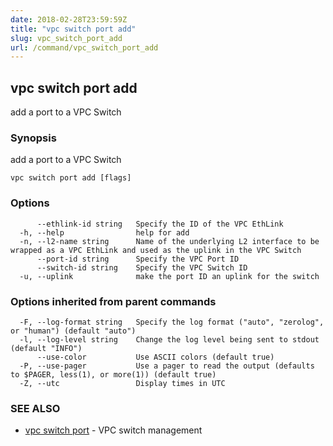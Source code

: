 ```yaml
---
date: 2018-02-28T23:59:59Z
title: "vpc switch port add"
slug: vpc_switch_port_add
url: /command/vpc_switch_port_add
---
```

## vpc switch port add

add a port to a VPC Switch

### Synopsis


add a port to a VPC Switch

```
vpc switch port add [flags]
```

### Options

```
      --ethlink-id string   Specify the ID of the VPC EthLink
  -h, --help                help for add
  -n, --l2-name string      Name of the underlying L2 interface to be wrapped as a VPC EthLink and used as the uplink in the VPC Switch
      --port-id string      Specify the VPC Port ID
      --switch-id string    Specify the VPC Switch ID
  -u, --uplink              make the port ID an uplink for the switch
```

### Options inherited from parent commands

```
  -F, --log-format string   Specify the log format ("auto", "zerolog", or "human") (default "auto")
  -l, --log-level string    Change the log level being sent to stdout (default "INFO")
      --use-color           Use ASCII colors (default true)
  -P, --use-pager           Use a pager to read the output (defaults to $PAGER, less(1), or more(1)) (default true)
  -Z, --utc                 Display times in UTC
```

### SEE ALSO
* [vpc switch port](/command/vpc_switch_port)	 - VPC switch management

